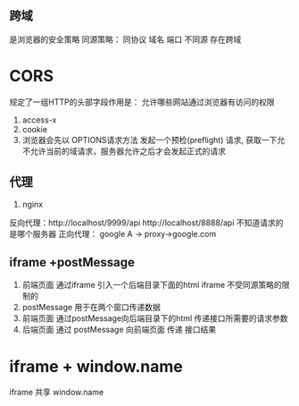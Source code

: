 ## 跨域
 是浏览器的安全策略
 同源策略：
 同协议 域名 端口
 不同源 存在跨域
# CORS 
 规定了一组HTTP的头部字段作用是：
 允许哪些网站通过浏览器有访问的权限
 1. access-x
 2. cookie
 3. 浏览器会先以 OPTIONS请求方法 发起一个预检(preflight) 请求,
    获取一下允不允许当前的域请求，服务器允许之后才会发起正式的请求
## 代理

1. nginx

反向代理：http://localhost/9999/api
http://localhost/8888/api
不知道请求的是哪个服务器
正向代理：
google
A -> proxy->google.com

## iframe +postMessage
1. 前端页面 通过iframe 引入一个后端目录下面的html 
    iframe 不受同源策略的限制的
2. postMessage 用于在两个窗口传递数据
3. 前端页面 通过postMessage向后端目录下的html 传递接口所需要的请求参数
4. 后端页面 通过 postMessage 向前端页面 传递 接口结果


# iframe + window.name
iframe 共享 window.name


